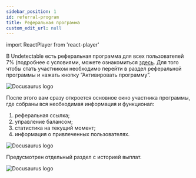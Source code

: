 ```yaml
---
sidebar_position: 1
id: referral-program
title: Реферальная программа
custom_edit_url: null
---
```

import ReactPlayer from 'react-player'


В Undetectable есть реферальная программа для всех пользователей 7% (подробнее с условиями, можете ознакомиться [здесь](https://undetectable.io/affiliate-program-terms/). Для того чтобы стать участником необходимо перейти в раздел реферальной программы и нажать кнопку “Активировать программу”.

![Docusaurus logo](/img/1-app/7-affiliate/eng/affiliate-1.png)

После этого вам сразу откроется основное окно участника программы, где собраны вся необходимая информация и функционал:
1. реферальная ссылка;
2. управление балансом;
3. статистика на текущий момент;
4. информация о привлеченных пользователях.

![Docusaurus logo](/img/1-app/7-affiliate/eng/affiliate-2.png)

Предусмотрен отдельный раздел с историей выплат.

![Docusaurus logo](/img/1-app/7-affiliate/eng/affiliate-3.png)